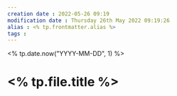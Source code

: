 ```yaml
---
creation date : 2022-05-26 09:19 
modification date : Thursday 26th May 2022 09:19:26 
alias : <% tp.frontmatter.alias %>
tags :
---
```


<% tp.date.now("YYYY-MM-DD", 1) %> 

# <% tp.file.title %> 